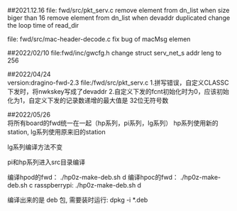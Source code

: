 ##2021.12.16
file: fwd/src/pkt_serv.c
remove element from dn_list when size biger than 16
remove element from dn_list when devaddr duplicated 
change the loop time of read_dir 

file: fwd/src/mac-header-decode.c 
fix bug of macMsg elemen

##2022/02/10
file:fwd/inc/gwcfg.h
change struct serv_net_s addr leng to 256

##2022/04/24  
version:dragino-fwd-2.3
file:/fwd/src/pkt_serv.c
1.拼写错误，自定义CLASSC下发时，将nwkskey写成了devaddr
2.自定义下发的fcnt初始化时为0，应该初始化为1，自定义下发的记录数递增的最大值是 32位无符号数

##2022/05/26  
将所有board的fwd统一在一起（hp系列，pi系列，lg系列）
hp系列使用新的station, lg系列使用原来旧的station

lg系列编译方法不变

pi和hp系列进入src目录编译

编译hpod的fwd： ./hp0z-make-deb.sh  d
编译hpoc的fwd： ./hp0z-make-deb.sh  c
rasspberrypi:   ./hp0z-make-deb.sh  d

编译出来的是 deb 包, 需要装时运行: dpkg -i *.deb


